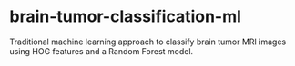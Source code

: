 # brain-tumor-classification-ml
Traditional machine learning approach to classify brain tumor MRI images using HOG features and a Random Forest model.
